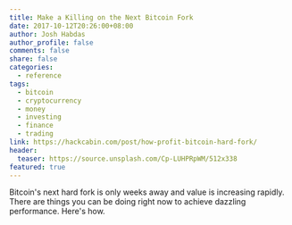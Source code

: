 ```yaml
---
title: Make a Killing on the Next Bitcoin Fork
date: 2017-10-12T20:26:00+08:00
author: Josh Habdas
author_profile: false
comments: false
share: false
categories:
  - reference
tags:
  - bitcoin
  - cryptocurrency
  - money
  - investing
  - finance
  - trading
link: https://hackcabin.com/post/how-profit-bitcoin-hard-fork/
header:
  teaser: https://source.unsplash.com/Cp-LUHPRpWM/512x338
featured: true
---
```


Bitcoin's next hard fork is only weeks away and value is increasing rapidly. There are things you can be doing right now to achieve dazzling performance. Here's how.
